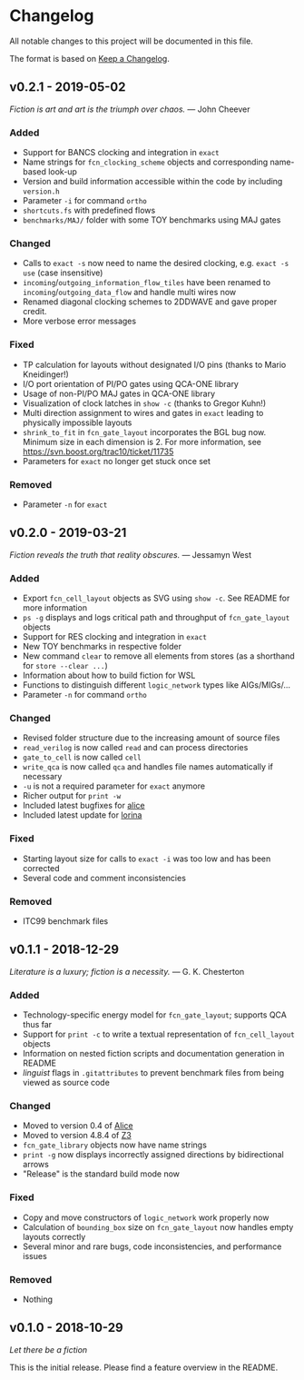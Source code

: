 # Changelog
All notable changes to this project will be documented in this file.

The format is based on [Keep a Changelog](https://keepachangelog.com/en/1.0.0/).

## v0.2.1 - 2019-05-02
*Fiction is art and art is the triumph over chaos.* &mdash; John Cheever

### Added
- Support for BANCS clocking and integration in `exact`
- Name strings for `fcn_clocking_scheme` objects and corresponding name-based look-up
- Version and build information accessible within the code by including `version.h`
- Parameter `-i` for command `ortho`
- `shortcuts.fs` with predefined flows
- `benchmarks/MAJ/` folder with some TOY benchmarks using MAJ gates

### Changed
- Calls to `exact -s` now need to name the desired clocking, e.g. `exact -s use` (case insensitive)
- `incoming`/`outgoing_information_flow_tiles` have been renamed to `incoming`/`outgoing_data_flow` and handle multi wires now
- Renamed diagonal clocking schemes to 2DDWAVE and gave proper credit.
- More verbose error messages

### Fixed
- TP calculation for layouts without designated I/O pins (thanks to Mario Kneidinger!)
- I/O port orientation of PI/PO gates using QCA-ONE library
- Usage of non-PI/PO MAJ gates in QCA-ONE library
- Visualization of clock latches in `show -c` (thanks to Gregor Kuhn!)
- Multi direction assignment to wires and gates in `exact` leading to physically impossible layouts
- `shrink_to_fit` in `fcn_gate_layout` incorporates the BGL bug now. Minimum size in each dimension is 2.
For more information, see <https://svn.boost.org/trac10/ticket/11735>
- Parameters for `exact` no longer get stuck once set

### Removed
- Parameter `-n` for `exact`

## v0.2.0 - 2019-03-21
*Fiction reveals the truth that reality obscures.* &mdash; Jessamyn West
### Added
- Export `fcn_cell_layout` objects as SVG using `show -c`. See README for more information
- `ps -g` displays and logs critical path and throughput of `fcn_gate_layout` objects
- Support for RES clocking and integration in `exact` 
- New TOY benchmarks in respective folder
- New command `clear` to remove all elements from stores (as a shorthand for `store --clear ...`)
- Information about how to build fiction for WSL
- Functions to distinguish different `logic_network` types like AIGs/MIGs/...
- Parameter `-n` for command `ortho`

### Changed
- Revised folder structure due to the increasing amount of source files
- `read_verilog` is now called `read` and can process directories
- `gate_to_cell` is now called `cell`
- `write_qca` is now called `qca` and handles file names automatically if necessary
- `-u` is not a required parameter for `exact` anymore
- Richer output for `print -w`
- Included latest bugfixes for [alice](https://github.com/msoeken/alice)
- Included latest update for [lorina](https://github.com/hriener/lorina)

### Fixed
- Starting layout size for calls to `exact -i` was too low and has been corrected
- Several code and comment inconsistencies

### Removed
- ITC99 benchmark files


## v0.1.1 - 2018-12-29
*Literature is a luxury; fiction is a necessity.* &mdash; G. K. Chesterton
### Added
- Technology-specific energy model for `fcn_gate_layout`; supports QCA thus far
- Support for `print -c` to write a textual representation of `fcn_cell_layout` objects
- Information on nested fiction scripts and documentation generation in README
- *linguist* flags in `.gitattributes` to prevent benchmark files from being viewed as source code

### Changed
- Moved to version 0.4 of [Alice](https://github.com/msoeken/alice)
- Moved to version 4.8.4 of [Z3](https://github.com/Z3Prover/z3)
- `fcn_gate_library` objects now have name strings
- `print -g` now displays incorrectly assigned directions by bidirectional arrows
- "Release" is the standard build mode now

### Fixed
- Copy and move constructors of `logic_network` work properly now
- Calculation of `bounding_box` size on `fcn_gate_layout` now handles empty layouts correctly
- Several minor and rare bugs, code inconsistencies, and performance issues

### Removed
- Nothing

## v0.1.0 - 2018-10-29
*Let there be a fiction*

This is the initial release. Please find a feature overview in the README.
